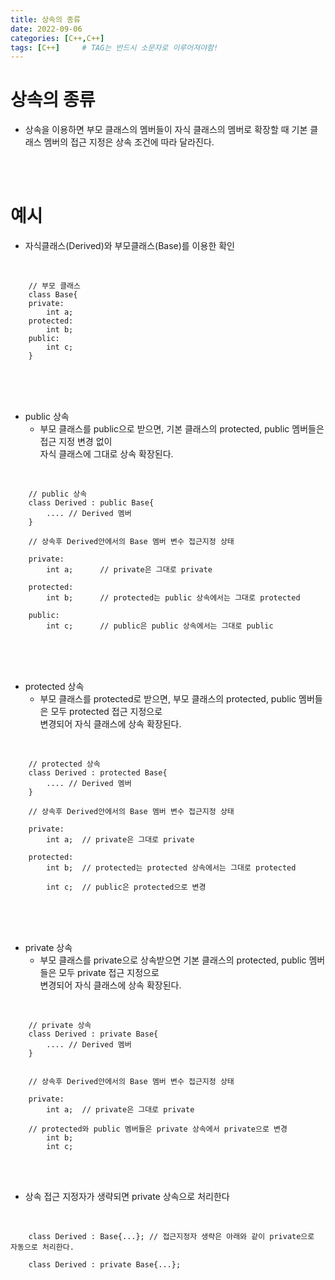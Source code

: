 ```yaml
---
title: 상속의 종류
date: 2022-09-06
categories: [C++,C++]
tags: [C++]		# TAG는 반드시 소문자로 이루어져야함!
---
```



상속의 종류
=====================
* 상속을 이용하면 부모 클래스의 멤버들이 자식 클래스의 멤버로 확장할 때 기본 클래스 멤버의 접근 지정은 상속 조건에 따라 달라진다.


<br><br>

예시
=========================

* 자식클래스(Derived)와 부모클래스(Base)를 이용한 확인

<br>

        // 부모 클래스
        class Base{
        private:
            int a;
        protected:
            int b;
        public:
            int c;
        }


<br><br><br>

* public 상속
  * 부모 클래스를 public으로 받으면, 기본 클래스의 protected, public 멤버들은 접근 지정 변경 없이<br> 자식 클래스에 그대로 상속 확장된다.

<br>

        // public 상속
        class Derived : public Base{
            .... // Derived 멤버
        }
        
        // 상속후 Derived안에서의 Base 멤버 변수 접근지정 상태

        private:
            int a;      // private은 그대로 private

        protected:
            int b;      // protected는 public 상속에서는 그대로 protected

        public:
            int c;      // public은 public 상속에서는 그대로 public


<br><br><br>

* protected 상속
  * 부모 클래스를 protected로 받으면, 부모 클래스의 protected, public 멤버들은 모두 protected 접근 지정으로 <br> 변경되어 자식 클래스에 상속 확장된다.

<br>

        // protected 상속
        class Derived : protected Base{
            .... // Derived 멤버
        }

        // 상속후 Derived안에서의 Base 멤버 변수 접근지정 상태

        private:
            int a;  // private은 그대로 private

        protected:
            int b;  // protected는 protected 상속에서는 그대로 protected

            int c;  // public은 protected으로 변경
        


<br><br><br>

* private 상속
  * 부모 클래스를 private으로 상속받으면 기본 클래스의 protected, public 멤버들은 모두 private 접근 지정으로<br> 변경되어 자식 클래스에 상속 확장된다.

<br>

        // private 상속
        class Derived : private Base{
            .... // Derived 멤버
        }

        
        // 상속후 Derived안에서의 Base 멤버 변수 접근지정 상태

        private:
            int a;  // private은 그대로 private

        // protected와 public 멤버들은 private 상속에서 private으로 변경
            int b; 
            int c;


<br><br>

* 상속 접근 지정자가 생략되면 private 상속으로 처리한다

<br>

        class Derived : Base{...}; // 접근지정자 생략은 아래와 같이 private으로 자동으로 처리한다.

        class Derived : private Base{...};

<br>